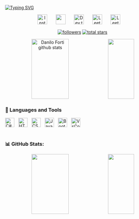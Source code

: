 [![Typing SVG](https://readme-typing-svg.herokuapp.com?font=Fira+Code&pause=1000&color=f75c7e&center=true&size=22&vCenter=true&width=1000&height=30&lines=Hello!+My+name+is+Danilo+Forti;I'm+25+years+old;I'm+from+Brazil;I+Studying+ADS+and+Web+Development;I'm+from+Brazil)](https://git.io/typing-svg)


<!-- Suas redes sociais aqui -->

<p align="center">
  <a href="link da rede social aqui"><img width="32px" alt="Instagram" title="Instagram" src="https://user-images.githubusercontent.com/107387110/227744880-a2afdca9-e7dc-4afc-afc3-cda1f0b95d7d.svg"/></a>
  &#8287;&#8287;&#8287;&#8287;&#8287;
  <a href="link do seu discord" alt="Discord" title="Contact me from Discord"><img width="32px" src="https://i.imgur.com/OViZO8J.png"/></a>
  &#8287;&#8287;&#8287;&#8287;&#8287;
  <a href="link do seu dev.to"><img width="32px" alt="Dev.to" title="davidpereirads Dev.to" src="https://i.imgur.com/mVm29vK.png"></a>
  &#8287;&#8287;&#8287;&#8287;&#8287;
  <a href="link do seu leetcode"><img width="32px" alt="LeetCode" title="LeetCode Danilo Forti" src="https://user-images.githubusercontent.com/107387110/227745045-25091a66-beb0-408b-86da-6da4b62c9159.png"/></a>
  &#8287;&#8287;&#8287;&#8287;&#8287;
  <a href="link do seu linkedin"><img width="32px" alt="LeetCode" title="LeetCode Danilo Forti" src="https://user-images.githubusercontent.com/87836249/227797054-ce083aa4-9fb5-4c91-9067-2950404395ff.svg"/></a>
  &#8287;&#8287;&#8287;&#8287;&#8287;
</p>


<p align="center">
      <a href="https://github.com/DaniloForti?tab=followers">
         <img alt="followers" title="Follow me on Github" src="https://custom-icon-badges.demolab.com/github/followers/DaniloForti?color=236ad3&labelColor=1155ba&style=for-the-badge&logo=person-add&label=Follow&logoColor=white"/></a>
      <a href="https://github.com/DaniloForti?tab=repositories&sort=stargazers">
         <img alt="total stars" title="Total stars on GitHub" src="https://custom-icon-badges.demolab.com/github/stars/DaniloForti?color=55960c&style=for-the-badge&labelColor=488207&logo=star"/></a>

   </p>


<div align="center">  
  <img width="49%" height="195px" src="https://github-readme-stats.vercel.app/api?username=DaniloForti&show_icons=true&count_private=true&hide_border=true&title_color=f75c7e&icon_color=66d9ef&text_color=f75c7e&bg_color=0d1117" alt="Danilo Forti github stats" /> 
  <img width="41%" height="195px" src="https://github-readme-stats.vercel.app/api/top-langs/?username=DaniloForti&layout=compact&hide_border=true&title_color=f75c7e&text_color=ff91a4&bg_color=0d1117" />
</div>

### 🧰 Languages and Tools
<img align="left" alt="C#" width="30px" style="padding-right:10px;" src="https://devicons.railway.app/i/csharp.svg" />
<img align="left" alt="HTML" width="30" style="padding-right:10px;" src="https://devicons.railway.app/i/html5.svg" />
<img align="left" alt="CSS" width="30px" style="padding-right:10px;" src="https://devicons.railway.app/i/css3.svg" />
<img align="left" alt="Javascript" width="30px" style="padding-right:10px;" src="https://devicons.railway.app/i/javascript.svg" />
<img align="left" alt="Bootstrap" width="30px" style="padding-right:10px;" src="https://devicons.railway.app/i/bootstrap.svg" />
<img align="left" alt="VsCode" width="30px" style="padding-right:10px;" src="https://cdn.jsdelivr.net/gh/devicons/devicon/icons/vscode/vscode-original.svg" />
  
</br>
</br>
</br>




### 📊 GitHub Stats:
<div align="center">
  
  <img width="49%" height="195px" src="https://github-readme-stats.vercel.app/api?username=davidpereirads&theme=monokai&hide_border=true&include_all_commits=false&count_private=true&bg_color=0d1117" />   
  <img width="41%" height="195px" src="https://github-readme-stats.vercel.app/api/top-langs/?username=davidpereirads&theme=monokai&hide_border=true&include_all_commits=false&count_private=true&layout=compact&bg_color=0d1117" /> <br/>
</div>
